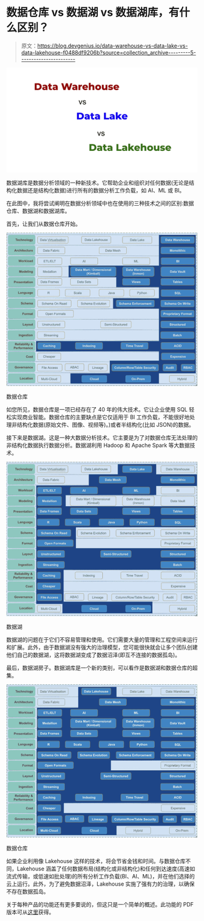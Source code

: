 # 数据仓库 vs 数据湖 vs 数据湖库，有什么区别？

> 原文：<https://blog.devgenius.io/data-warehouse-vs-data-lake-vs-data-lakehouse-f0488df9206b?source=collection_archive---------5----------------------->

![](img/9f3d3e11c7b82faf3a8f6118673e9b03.png)

数据湖库是数据分析领域的一种新技术。它帮助企业和组织对任何数据(无论是结构化数据还是结构化数据)进行所有的数据分析工作负载，如 AI、ML 或 BI。

在此图中，我将尝试阐明在数据分析领域中也在使用的三种技术之间的区别:数据仓库、数据湖和数据湖库。

首先，让我们从数据仓库开始。

![](img/a1975d1ad473bdda780fbb4c8c7d4639.png)

数据仓库

如您所见，数据仓库是一项已经存在了 40 年的伟大技术。它让企业使用 SQL 轻松实现商业智能。数据仓库的主要缺点是它仅适用于 BI 工作负载，不能很好地处理非结构化数据(原始文件、图像、视频等)。)或者半结构化(比如 JSON)的数据。

接下来是数据湖。这是一种大数据分析技术。它主要是为了对数据仓库无法处理的非结构化数据执行数据分析。数据湖利用 Hadoop 和 Apache Spark 等大数据技术。

![](img/cf4414af3a8bc47adf50526a181a4dc9.png)

数据湖

数据湖的问题在于它们不容易管理和使用。它们需要大量的管理和工程空间来运行和扩展。此外，由于数据湖没有强大的治理模型，您可能很快就会让多个团队创建他们自己的数据湖，这将数据湖变成了数据沼泽(即互不连接的数据孤岛)。

最后，数据湖房子。数据湖库是一个新的类别，可以看作是数据湖和数据仓库的超集。

![](img/619b36941622f4be161bc7f790a5ecc4.png)

数据仓库

如果企业利用像 Lakehouse 这样的技术，将会节省金钱和时间。与数据仓库不同，Lakehouse 涵盖了任何数据布局(结构化或非结构化)和任何到达速度(高速如流式传输，或低速如批处理)的所有分析工作负载(BI、AI、ML)，并在他们选择的云上运行。此外，为了避免数据沼泽，Lakehouse 实施了强有力的治理，以确保不存在数据孤岛。

关于每种产品的功能还有更多要说的，但这只是一个简单的概述。此功能的 PDF 版本可从[这里](https://drive.google.com/file/d/1goRHpSvuo3cHNaXtAeYXZxQpycB12Iji/view?usp=sharing)获得。